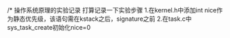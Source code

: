 /*
操作系统原理的实验记录
打算记录一下实验步骤
1.在kernel.h中添加int nice作为静态优先级，该语句需在kstack之后，signature之前
2.在task.c中sys_task_create初始化nice=0
